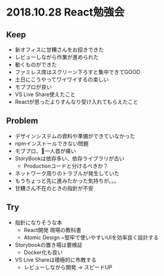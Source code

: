 # 2018.10.28 React勉強会
## Keep
- 新オフィスに甘糟さんをお招きできた
- レビューしながら作業が進められた
- 動くものができた
- ファミレス席はスクリーン下ろすと集中できてGOOD
- 土日にこうやってワイワイするの楽しい
- モブプロが良い
- VS Live Share使えたこと
- Reactが思ったよりすんなり受け入れてもらえたこと

## Problem
- デザインシステムの資料や準備ができていなかった
- npmインストールできない問題
- モブプロ、一人首が痛い
- StoryBookは依存多い、依存ライブラリが古い
  - Productionコードと分けるべきか？
- ネットワーク周りのトラブルが発生していた
- もうちょっと先に進みたかった気持ちが。。。
- 甘糟さん不在のときの指針が不安

## Try
- 指針になりそうな本
  - React開発 現場の教科書
  - Atomic Design ~堅牢で使いやすいUIを効率良く設計する
- Storybookの置き場は要検証
  - Docker化も良い
- VS Live Shareは積極的に布教する
  - レビューしながら開発 -> スピードUP